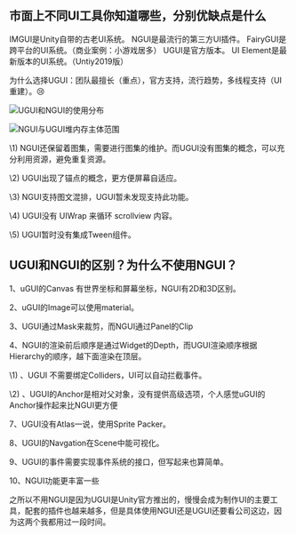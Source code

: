 ## 市面上不同UI工具你知道哪些，分别优缺点是什么

IMGUI是Unity自带的古老UI系统。
NGUI是最流行的第三方UI插件。
FairyGUI是跨平台的UI系统。（商业案例：小游戏居多）
UGUI是官方版本。
UI Element是最新版本的UI系统。（Untiy2019版）

为什么选择UGUI：团队最擅长（重点），官方支持，流行趋势，多线程支持（UI重建）。😢



![UGUI和NGUI的使用分布](https://cdn.jsdelivr.net/gh/manhua-man/blog.img/UGUI和NGUI的使用分布.png)

![NGUI与UGUI堆内存主体范围](https://cdn.jsdelivr.net/gh/manhua-man/blog.img/NGUI与UGUI堆内存主体范围.png)







\1) NGUI还保留着图集，需要进行图集的维护。而UGUI没有图集的概念，可以充分利用资源，避免重复资源。

\2) UGUI出现了锚点的概念，更方便屏幕自适应。 

\3) NGUI支持图文混排，UGUI暂未发现支持此功能。 

\4) UGUI没有 UIWrap 来循环 scrollview 内容。

\5) UGUI暂时没有集成Tween组件。 

## UGUI和NGUI的区别？为什么不使用NGUI？

1、uGUI的Canvas 有世界坐标和屏幕坐标，NGUI有2D和3D区别。 

2、uGUI的Image可以使用material。

3、UGUI通过Mask来裁剪，而NGUI通过Panel的Clip

4、NGUI的渲染前后顺序是通过Widget的Depth，而UGUI渲染顺序根据Hierarchy的顺序，越下面渲染在顶层。

 \1) 、UGUI 不需要绑定Colliders，UI可以自动拦截事件。

 \2) 、UGUI的Anchor是相对父对象，没有提供高级选项，个人感觉uGUI的Anchor操作起来比NGUI更方便

7、UGUI没有Atlas一说，使用Sprite Packer。

8、UGUI的Navgation在Scene中能可视化。

9、UGUI的事件需要实现事件系统的接口，但写起来也算简单。

10、NGUI功能更丰富一些

之所以不用NGUI是因为UGUI是Unity官方推出的，慢慢会成为制作UI的主要工具，配套的插件也越来越多，但是具体使用NGUI还是UGUI还要看公司这边，因为这两个我都用过一段时间。